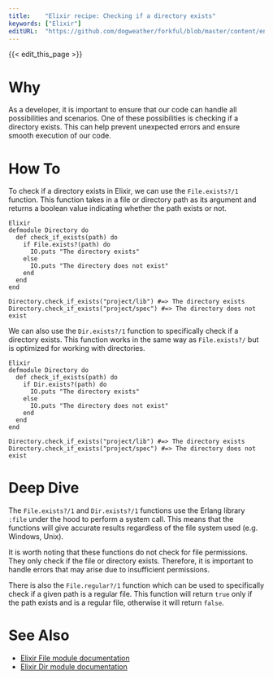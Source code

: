 ```yaml
---
title:    "Elixir recipe: Checking if a directory exists"
keywords: ["Elixir"]
editURL:  "https://github.com/dogweather/forkful/blob/master/content/en/elixir/checking-if-a-directory-exists.md"
---
```


{{< edit_this_page >}}

# Why

As a developer, it is important to ensure that our code can handle all possibilities and scenarios. One of these possibilities is checking if a directory exists. This can help prevent unexpected errors and ensure smooth execution of our code.

# How To

To check if a directory exists in Elixir, we can use the `File.exists?/1` function. This function takes in a file or directory path as its argument and returns a boolean value indicating whether the path exists or not.

```
Elixir
defmodule Directory do
  def check_if_exists(path) do
    if File.exists?(path) do
      IO.puts "The directory exists"
    else
      IO.puts "The directory does not exist"
    end
  end
end

Directory.check_if_exists("project/lib") #=> The directory exists
Directory.check_if_exists("project/spec") #=> The directory does not exist
```

We can also use the `Dir.exists?/1` function to specifically check if a directory exists. This function works in the same way as `File.exists?/` but is optimized for working with directories.

```
Elixir
defmodule Directory do
  def check_if_exists(path) do
    if Dir.exists?(path) do
      IO.puts "The directory exists"
    else
      IO.puts "The directory does not exist"
    end
  end
end

Directory.check_if_exists("project/lib") #=> The directory exists
Directory.check_if_exists("project/spec") #=> The directory does not exist
```

# Deep Dive

The `File.exists?/1` and `Dir.exists?/1` functions use the Erlang library `:file` under the hood to perform a system call. This means that the functions will give accurate results regardless of the file system used (e.g. Windows, Unix).

It is worth noting that these functions do not check for file permissions. They only check if the file or directory exists. Therefore, it is important to handle errors that may arise due to insufficient permissions.

There is also the `File.regular?/1` function which can be used to specifically check if a given path is a regular file. This function will return `true` only if the path exists and is a regular file, otherwise it will return `false`.

# See Also

- [Elixir File module documentation](https://hexdocs.pm/elixir/File.html)
- [Elixir Dir module documentation](https://hexdocs.pm/elixir/Dir.html)